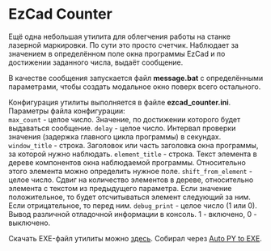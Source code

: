 
# EzCad Counter

Ещё одна небольшая утилита для облегчения работы на станке лазерной маркировки. По сути это просто счетчик. Наблюдает за значением в определённом поле окна программы EzCad и по достижении заданного числа, выдаёт сообщение.

В качестве сообщения запускается файл **message.bat** с определёнными параметрами, чтобы создать модальное окно поверх всего остального.

Конфигурация утилиты выполняется в файле **ezcad_counter.ini**.  
Параметры файла конфигурации:  
`max_count` - целое число. Значение, по достижении которого будет выдаваться сообщение.
`delay` - целое число. Интервал проверки значения (задержка главного цикла программы) в секундах.
`window_title` - строка. Заголовок или часть заголовка окна программы, за которой нужно наблюдать.
`element_title` - строка. Текст элемента в дереве компонентов окна наблюдаемой программы. Относительно этого элемента можно определить нужное поле.
`shift_from_element` - целое число. Сдвиг на количество элементов в дереве, относительно элемента с текстом из предыдущего параметра. Если значение положительное, то будет отсчитываться элемент следующий за ним. Если отрицательное, то перед ним.
`debug_print` - целое число (1 или 0). Вывод различной отладочной информации в консоль. 1 - включено, 0 - выключено.

Скачать EXE-файл утилиты можно [здесь](https://github.com/marfikus/ezcad-counter/releases/). Собирал через [Auto PY to EXE](https://pypi.org/project/auto-py-to-exe/).
